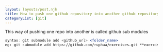 ```yaml
---
layout: layouts/post.njk
title: How to push one github repository into another github repository?
categoryList: [git]
---
```


This way of pushing one repo into another is called github sub modules

```jsx
syntax: git submodule add <github_url> <folder_name>
eg: git submodule add https://github.com/ruphaa/exercises.git **exercises**
```
